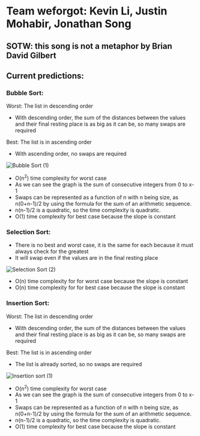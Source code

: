 # Team weforgot: Kevin Li, Justin Mohabir, Jonathan Song
## SOTW: this song is not a metaphor by Brian David Gilbert
## Current predictions:
### Bubble Sort:
Worst: The list in descending order
  * With descending order, the sum of the distances between the values and their final resting place is as big as it can be, so many swaps are required


Best: The list is in ascending order
  * With ascending order, no swaps are required

![Bubble Sort (1)](https://user-images.githubusercontent.com/58864927/148703469-6597e575-a952-43a9-ad36-75b99cafc5f6.png)
  * O(n<sup>2</sup>) time complexity for worst case
  * As we can see the graph is the sum of consecutive integers from 0 to x-1
  * Swaps can be represented as a function of n with n being size, as n(0+n-1)/2 by using the formula for the sum of an arithmetic sequence.
  * n(n-1)/2 is a quadratic, so the time complexity is quadratic. 
  * O(1) time complexity for best case because the slope is constant

### Selection Sort:
  * There is no best and worst case, it is the same for each because it must always check for the greatest
  * It will swap even if the values are in the final resting place 

![Selection Sort  (2)](https://user-images.githubusercontent.com/58864927/148703492-97d0381b-e313-4813-b9d8-6bcf06597d43.png)
  * O(n) time complexity for for worst case because the slope is constant
  * O(n) time complexity for for best case because the slope is constant

### Insertion Sort:
Worst: The list in descending order
  * With descending order, the sum of the distances between the values and their final resting place is as big as it can be, so many swaps are required


Best: The list is in ascending order
  * The list is already sorted, so no swaps are required

![Insertion sort (1)](https://user-images.githubusercontent.com/58864927/148703510-10fbc3a4-d8b7-4525-b0fc-dac343a10c36.png)
  * O(n<sup>2</sup>) time complexity for worst case
  * As we can see the graph is the sum of consecutive integers from 0 to x-1
  * Swaps can be represented as a function of n with n being size, as n(0+n-1)/2 by using the formula for the sum of an arithmetic sequence.
  * n(n-1)/2 is a quadratic, so the time complexity is quadratic.
  * O(1) time complexity for best case because the slope is constant
 



